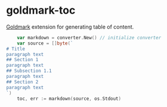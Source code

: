 # goldmark-toc

[Goldmark](https://github.com/yuin/goldmark) extension for generating table of content.

```go
	var markdown = converter.New() // initialize converter
	var source = []byte(`
# Title
paragraph text
## Section 1
paragraph text
## Subsection 1.1
paragraph text
## Section 2
paragraph text
`)
	toc, err := markdown(source, os.Stdout)
```